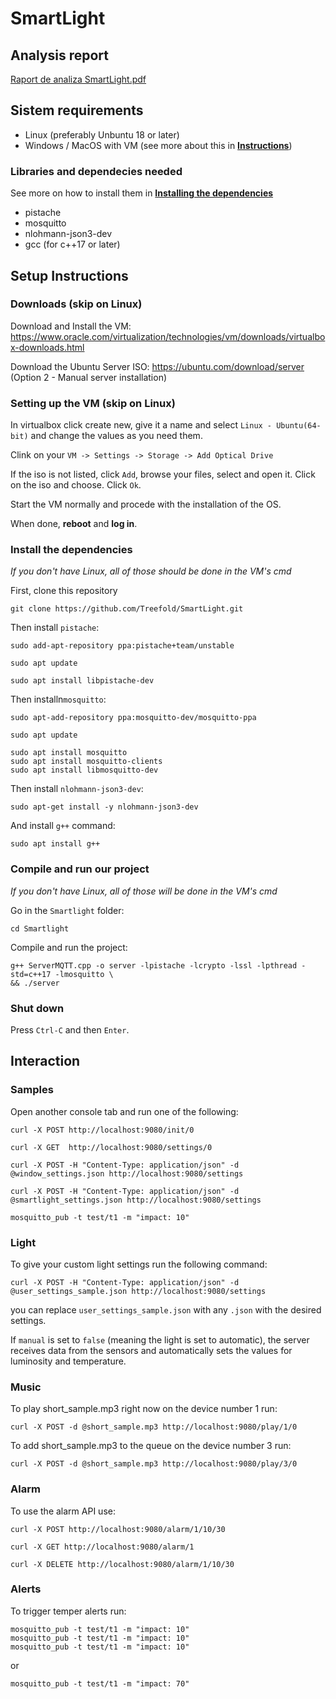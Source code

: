 # SmartLight

## Analysis report

[Raport de analiza SmartLight.pdf](https://github.com/Treefold/SmartLight/blob/aef9e5cbc2f3b164e6b45a3e0472d3f155057536/Raport%20de%20analiza%20SmartLight.pdf)

## Sistem requirements

- Linux (preferably Unbuntu 18 or later)
- Windows / MacOS with VM (see more about this in [**Instructions**](https://github.com/Treefold/SmartLight/blob/main/README.md#instructions))

### Libraries and dependecies needed

See more on how to install them in [**Installing the dependencies**](https://github.com/Treefold/SmartLight/blob/aef9e5cbc2f3b164e6b45a3e0472d3f155057536/README.md#installing-the-dependencies)

- pistache
- mosquitto
- nlohmann-json3-dev
- gcc (for c++17 or later)

## Setup Instructions

### Downloads (skip on Linux)

Download and Install the VM: https://www.oracle.com/virtualization/technologies/vm/downloads/virtualbox-downloads.html

Download the Ubuntu Server ISO: https://ubuntu.com/download/server (Option 2 - Manual server installation)

### Setting up the VM (skip on Linux)

In virtualbox click create new, give it a name and select `Linux - Ubuntu(64-bit)` and change the values as you need them.

Clink on your `VM -> Settings -> Storage -> Add Optical Drive`

If the iso is not listed, click `Add`, browse your files, select and open it.
Click on the iso and choose.
Click `Ok`.

Start the VM normally and procede with the installation of the OS.

When done, **reboot** and **log in**.

### Install the dependencies

_If you don't have Linux, all of those should be done in the VM's cmd_

First, clone this repository
	
	git clone https://github.com/Treefold/SmartLight.git

Then install `pistache`:

	sudo add-apt-repository ppa:pistache+team/unstable
	
	sudo apt update
	
	sudo apt install libpistache-dev

Then installn`mosquitto`:

	sudo apt-add-repository ppa:mosquitto-dev/mosquitto-ppa
	
	sudo apt update
	
	sudo apt install mosquitto
	sudo apt install mosquitto-clients
	sudo apt install libmosquitto-dev

Then install `nlohmann-json3-dev`:

	sudo apt-get install -y nlohmann-json3-dev

And install `g++` command:

	sudo apt install g++

### Compile and run our project
_If you don't have Linux, all of those will be done in the VM's cmd_

Go in the `Smartlight` folder: 

	cd Smartlight
	
Compile and run the project:

	g++ ServerMQTT.cpp -o server -lpistache -lcrypto -lssl -lpthread -std=c++17 -lmosquitto \
	&& ./server

### Shut down

Press `Ctrl-C` and then `Enter`.


## Interaction

### Samples

Open another console tab and run one of the following:
	
	curl -X POST http://localhost:9080/init/0
	
	curl -X GET  http://localhost:9080/settings/0
	
	curl -X POST -H "Content-Type: application/json" -d @window_settings.json http://localhost:9080/settings
	
	curl -X POST -H "Content-Type: application/json" -d @smartlight_settings.json http://localhost:9080/settings
	
	mosquitto_pub -t test/t1 -m "impact: 10"

### Light

To give your custom light settings run the following command:
	
	curl -X POST -H "Content-Type: application/json" -d @user_settings_sample.json http://localhost:9080/settings
	
you can replace `user_settings_sample.json` with any `.json` with the desired settings.

If `manual` is set to `false` (meaning the light is set to automatic), the server receives data from the sensors and automatically sets the values for luminosity and temperature.

### Music

To play short_sample.mp3 right now on the device number 1 run:

	curl -X POST -d @short_sample.mp3 http://localhost:9080/play/1/0

To add short_sample.mp3 to the queue on the device number 3 run:

	curl -X POST -d @short_sample.mp3 http://localhost:9080/play/3/0

### Alarm
To use the alarm API use:
	
	curl -X POST http://localhost:9080/alarm/1/10/30
	
	curl -X GET http://localhost:9080/alarm/1
	
	curl -X DELETE http://localhost:9080/alarm/1/10/30

### Alerts

To trigger temper alerts run:
	
	mosquitto_pub -t test/t1 -m "impact: 10"
	mosquitto_pub -t test/t1 -m "impact: 10"
	mosquitto_pub -t test/t1 -m "impact: 10"

or

	mosquitto_pub -t test/t1 -m "impact: 70"
